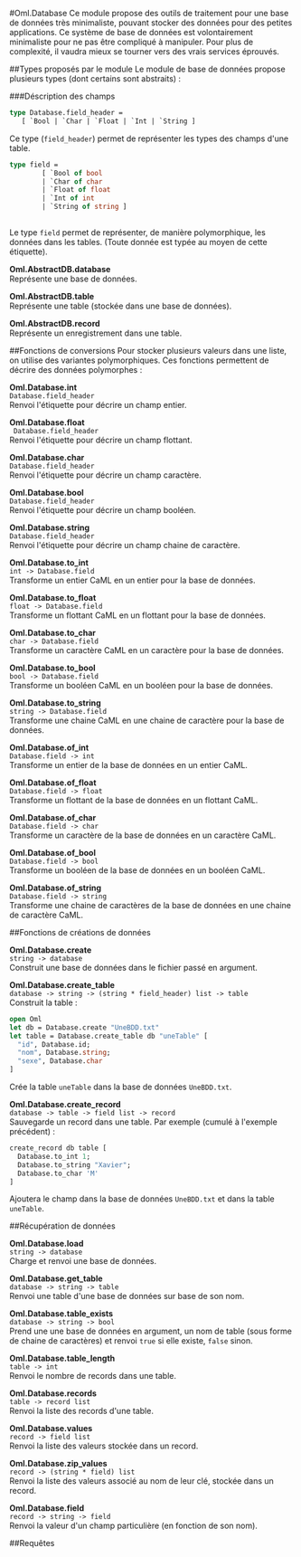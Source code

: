 #Oml.Database
Ce module propose des outils de traitement pour une base de données très minimaliste, pouvant stocker des données pour des petites applications. Ce système de base de données est volontairement minimaliste pour ne pas être compliqué à manipuler. Pour plus de complexité, il vaudra mieux se tourner vers des vrais services éprouvés.

##Types proposés par le module 
Le module de base de données propose plusieurs types (dont certains sont abstraits) : 

###Déscription des champs 

```ocaml
type Database.field_header = 
   [ `Bool | `Char | `Float | `Int | `String ]
```
Ce type (`field_header`) permet de représenter les types des champs d'une table.

```ocaml
type field =
        [ `Bool of bool
        | `Char of char
        | `Float of float
        | `Int of int
        | `String of string ]
   
```
Le type `field` permet de représenter, de manière polymorphique, les données dans les tables. (Toute donnée est typée au moyen de cette étiquette). 

**Oml.AbstractDB.database**  
Représente une base de données.

**Oml.AbstractDB.table**  
Représente une table (stockée dans une base de données).

**Oml.AbstractDB.record**  
Représente un enregistrement dans une table.

##Fonctions de conversions
Pour stocker plusieurs valeurs dans une liste, on utilise des variantes polymorphiques. Ces fonctions permettent de décrire des données polymorphes : 

**Oml.Database.int**  
`Database.field_header`  
Renvoi l'étiquette pour décrire un champ entier.


**Oml.Database.float**  
` Database.field_header`  
Renvoi l'étiquette pour décrire un champ flottant.


**Oml.Database.char**  
`Database.field_header`  
Renvoi l'étiquette pour décrire un champ caractère.


**Oml.Database.bool**  
`Database.field_header`  
Renvoi l'étiquette pour décrire un champ booléen.


**Oml.Database.string**  
`Database.field_header`  
Renvoi l'étiquette pour décrire un champ chaine de caractère.


**Oml.Database.to_int**  
`int -> Database.field`  
Transforme un entier CaML en un entier pour la base de données.


**Oml.Database.to_float**  
`float -> Database.field`  
Transforme un flottant CaML en un flottant pour la base de données.


**Oml.Database.to_char**  
`char -> Database.field`  
Transforme un caractère CaML en un caractère pour la base de données.


**Oml.Database.to_bool**  
`bool -> Database.field`  
Transforme un booléen CaML en un booléen pour la base de données.


**Oml.Database.to_string**  
`string -> Database.field`  
Transforme une chaine CaML en une chaine de caractère pour la base de données.


**Oml.Database.of_int**  
`Database.field -> int`  
Transforme un entier de la base de données en un entier CaML.

**Oml.Database.of_float**  
`Database.field -> float`  
Transforme un flottant de la base de données en un flottant CaML.

**Oml.Database.of_char**  
`Database.field -> char`  
Transforme un caractère de la base de données en un caractère CaML.

**Oml.Database.of_bool**  
`Database.field -> bool`  
Transforme un booléen de la base de données en un booléen CaML.

**Oml.Database.of_string**  
`Database.field -> string`  
Transforme une chaine de caractères de la base de données en une chaine de caractère CaML.

##Fonctions de créations de données

**Oml.Database.create**  
`string -> database`  
Construit une base de données dans le fichier passé en argument.

**Oml.Database.create_table**  
`database -> string -> (string * field_header) list -> table`  
Construit la table :  
```ocaml
open Oml
let db = Database.create "UneBDD.txt"
let table = Database.create_table db "uneTable" [
  "id", Database.id;
  "nom", Database.string;
  "sexe", Database.char
]
```
Crée la table `uneTable` dans la base de données `UneBDD.txt`.

**Oml.Database.create_record**  
`database -> table -> field list -> record`  
Sauvegarde un record dans une table. Par exemple (cumulé à l'exemple précédent) : 
```ocaml
create_record db table [
  Database.to_int 1; 
  Database.to_string "Xavier";
  Database.to_char 'M'
]
```
Ajoutera le champ dans la base de données `UneBDD.txt` et dans la table `uneTable`.

##Récupération de données 

**Oml.Database.load**  
`string -> database`  
Charge et renvoi une base de données.


**Oml.Database.get_table**  
`database -> string -> table`  
Renvoi une table d'une base de données sur base de son nom.


**Oml.Database.table_exists**  
`database -> string -> bool`  
Prend une une base de données en argument, un nom de table (sous forme de chaine de caractères) et renvoi `true` si elle existe, `false` sinon.

**Oml.Database.table_length**  
`table -> int`  
Renvoi le nombre de records dans une table.


**Oml.Database.records**  
`table -> record list`  
Renvoi la liste des records d'une table.


**Oml.Database.values**  
`record -> field list`  
Renvoi la liste des valeurs stockée dans un record.


**Oml.Database.zip_values**  
`record -> (string * field) list`  
Renvoi la liste des valeurs associé au nom de leur clé, stockée dans un record.


**Oml.Database.field**  
`record -> string -> field`  
Renvoi la valeur d'un champ particulière (en fonction de son nom).


##Requêtes








